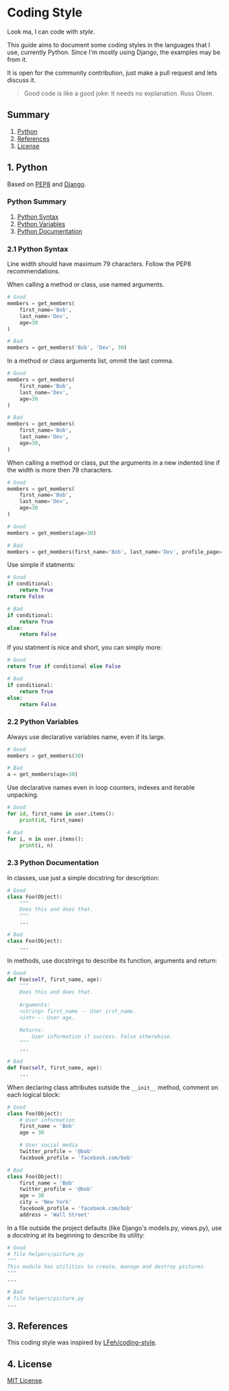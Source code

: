 # Coding Style

Look ma, I can code with *style*.

This guide aims to document some coding styles in the languages that I use, currently Python. Since I'm mostly using Django, the examples may be from it.

It is open for the community contribution, just make a pull request and lets discuss it.

> Good code is like a good joke: It needs no explanation. Russ Olsen.

## Summary
1. [Python](#python)
1. [References](#references)
1. [License](#license)

## 1. Python
Based on [PEP8](https://www.python.org/dev/peps/pep-0008/) and [Django](https://docs.djangoproject.com/en/dev/internals/contributing/writing-code/coding-style/).

### Python Summary
1. [Python Syntax](#python-syntax)
1. [Python Variables](#python-variables)
1. [Python Documentation](#python-documentation)

### 2.1 Python Syntax
Line width should have maximum 79 characters. Follow the PEP8 recommendations.

When calling a method or class, use named arguments.
```python
# Good
members = get_members(
    first_name='Bob',
    last_name='Dev',
    age=30
)

# Bad
members = get_members('Bob', 'Dev', 30)
```

In a method or class arguments list, ommit the last comma.
```python
# Good
members = get_members(
    first_name='Bob',
    last_name='Dev',
    age=30
)

# Bad
members = get_members(
    first_name='Bob',
    last_name='Dev',
    age=30,
)
```

When calling a method or class, put the arguments in a new indented line if the width is more then 79 characters.
```python
# Good
members = get_members(
    first_name='Bob',
    last_name='Dev',
    age=30
)

# Good
members = get_members(age=30)

# Bad
members = get_members(first_name='Bob', last_name='Dev', profile_page='example.com/bod', age=30)
```

Use simple if statments:
```python
# Good
if conditional:
    return True
return False

# Bad
if conditional:
    return True
else:
    return False
```

If you statment is nice and short, you can simply more:
```python
# Good
return True if conditional else False

# Bad
if conditional:
    return True
else:
    return False
```

### 2.2 Python Variables
Always use declarative variables name, even if its large.
```python
# Good
members = get_members(30)

# Bad
a = get_members(age=30)
```

Use declarative names even in loop counters, indexes and iterable unpacking.
```python
# Good
for id, first_name in user.items():
    print(id, first_name)

# Bad
for i, n in user.items():
    print(i, n)

```

### 2.3 Python Documentation
In classes, use just a simple docstring for description:
```python
# Good
class Foo(Object):
    """
    Does this and does that.
    """
    ...

# Bad
class Foo(Object):
    ...

```

In methods, use docstrings to describe its function, arguments and return:
```python
# Good
def Foo(self, first_name, age):
    """ 
    Does this and does that.
        
    Arguments:
    <string> first_name -- User irst_name.
    <int> -- User age.

    Returns:
        User information if success. False otherwhise.
    """ 
    ...

# Bad
def Foo(self, first_name, age):
    ...
```

When declaring class attributes outside the `__init__` method, comment on each logical block:
```python
# Good
class Foo(Object):
    # User information
    first_name = 'Bob'
    age = 30

    # User social media
    twitter_profile = '@bob'
    facebook_profile = 'facebook.com/bob'

# Bad
class Foo(Object):
    first_name = 'Bob'
    twitter_profile = '@bob'
    age = 30
    city = 'New York'
    facebook_profile = 'facebook.com/bob'
    address = 'Wall Street'
```

In a file outside the project defaults (like Django's models.py, views.py), use a docstring at its beginning to describe its utility:
```python
# Good
# file helpers/picture.py
"""
This module has utilities to create, manage and destroy pictures.
"""
...

# Bad
# file helpers/picture.py
...

```

## 3. References
This coding style was inspired by [LFeh/coding-style](https://github.com/LFeh/coding-style).

## 4. License
[MIT License](https://opensource.org/licenses/MIT).

